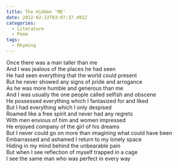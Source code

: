 ```yaml
---
title: The Hidden 'ME'
date: 2022-02-22T03:07:37.491Z
categories:
  - Literature
  - Poem
tags:
  - Rhyming
---
```


Once there was a man taller than me\
And I was jealous of the places he had seen\
He had seen everything that the world could present\
But he never showed any signs of pride and arrogance\
As he was more humble and generous than me\
And I was usually the one people called selfish and obscene\
He possessed everything which I fantasized for and liked\
But I had everything which I only despised\
Roamed like a free spirit and never had any regrets\
With men envious of him and women impressed\
He enjoyed company of the girl of his dreams\
But I never could go on more than imagining what could have been\
Embarrassed and ashamed I return to my lonely space\
Hiding in my mind behind the unbearable pain\
But when I see reflection of myself trapped in a cage \
I see the same man who was perfect in every way
